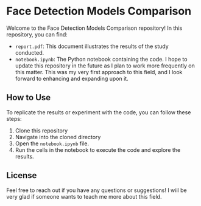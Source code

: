 # Face Detection Models Comparison
Welcome to the Face Detection Models Comparison repository!
In this repository, you can find:
- `report.pdf`: This document illustrates the results of the study conducted.
- `notebook.ipynb`: The Python notebook containing the code.
I hope to update this repository in the future as I plan to work more frequently on this matter. This was my very first approach to this field, and I look forward to enhancing and expanding upon it.
## How to Use
To replicate the results or experiment with the code, you can follow these steps:
1. Clone this repository 
2. Navigate into the cloned directory
3. Open the `notebook.ipynb` file.
4. Run the cells in the notebook to execute the code and explore the results.
## License
Feel free to reach out if you have any questions or suggestions! I wiil be very glad if someone wants to teach me more about this field.
